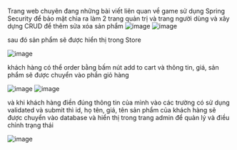 Trang web chuyên đang những bài viết liên quan về game
sử dụng Spring Security để bảo mật chia ra làm 2 trang quản trị và trang người dùng
và xây dựng CRUD để thêm sửa xóa sản phẩm
![image](https://github.com/user-attachments/assets/36934e2f-6496-489c-ab83-af779909e029)
![image](https://github.com/user-attachments/assets/517793fe-9c3b-4660-85ae-d2197d0ee65f)

sau đó sản phẩm sẽ được hiển thị trong Store

![image](https://github.com/user-attachments/assets/771a56ee-a27d-4b21-9ddc-a4083c049b5a)

khách hàng có thể order bằng bấm nút add to cart và thông tin, giá, sản phẩm sẽ được chuyển vào phần giỏ hàng

![image](https://github.com/user-attachments/assets/4e8bad89-29b7-4805-b072-4d7025303a18)
![image](https://github.com/user-attachments/assets/aebe172b-a27d-4116-b208-a1b281c3e69b)

và khi khách hàng điền đúng thông tin của mình vào các trường có sử dụng validated và submit thì id, họ tên, giá, tên sản phẩm của khách hàng sẽ được chuyển vào database và hiển thị trong trang admin để quản lý và điều chỉnh trạng thái

![image](https://github.com/user-attachments/assets/dc93d4cf-a4fd-4220-a18d-5c3ffd4874f6)

